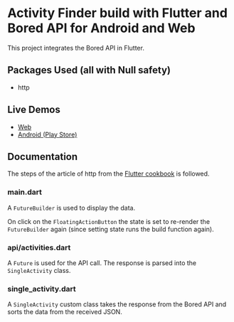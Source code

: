 # Activity Finder build with Flutter and Bored API for Android and Web

This project integrates the Bored API in Flutter.



## Packages Used (all with Null safety)

- http

## Live Demos

- [Web](https://flutterwebapps.com/portfolio/activity-finder/#/)
- [Android (Play Store)](https://play.google.com/store/apps/details?id=com.strawanzer.activityfinder)


## Documentation

The steps of the article of http from the [Flutter cookbook](https://flutter.dev/docs/cookbook/networking/fetch-data) is followed.

### main.dart
A `FutureBuilder` is used to display the data.

On click on the `FloatingActionButton` the state is set to re-render the `FutureBuilder` again (since setting state runs the build function again).

### api/activities.dart
A `Future` is used for the API call. The response is parsed into the `SingleActivity` class.

### single_activity.dart
A `SingleActivity` custom class takes the response from the Bored API and sorts the data from the received JSON.